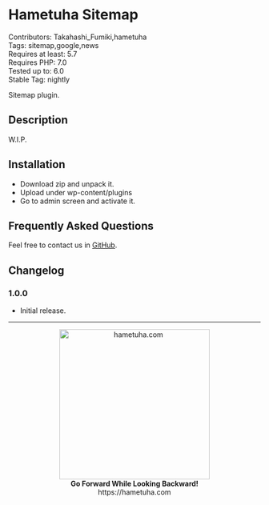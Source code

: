 # Hametuha Sitemap

Contributors: Takahashi_Fumiki,hametuha  
Tags: sitemap,google,news  
Requires at least: 5.7  
Requires PHP: 7.0  
Tested up to: 6.0  
Stable Tag: nightly

Sitemap plugin.

## Description

W.I.P.

## Installation

- Download zip and unpack it.
- Upload under wp-content/plugins
- Go to admin screen and activate it.

## Frequently Asked Questions

Feel free to contact us in [GitHub](https://github.com/hametuha/hametuha-sitemap). 

## Changelog

### 1.0.0

* Initial release.

---

<p align="center">
<img alt="hametuha.com" src="https://hametuha.co.jp/identities/hametuha-logo.svg" width="300" height="auto" /><br />
<strong>Go Forward While Looking Backward!</strong><br />
https://hametuha.com
<p>